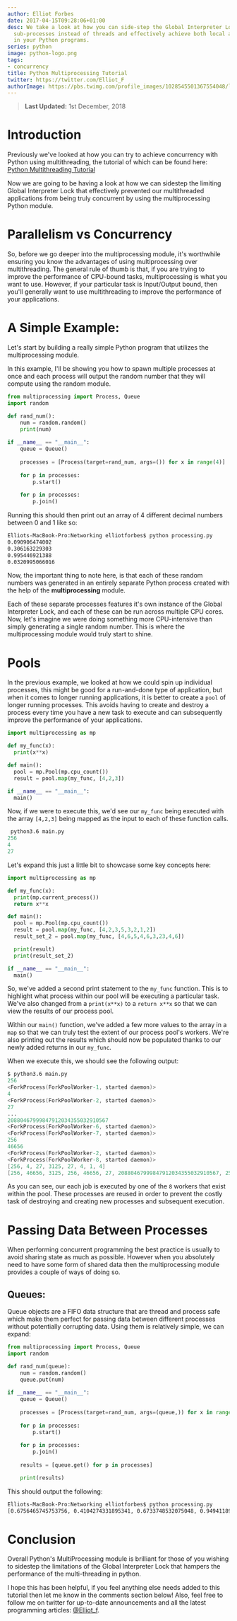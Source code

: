 ```yaml
---
author: Elliot Forbes
date: 2017-04-15T09:28:06+01:00
desc: We take a look at how you can side-step the Global Interpreter Lock by using
  sub-processes instead of threads and effectively achieve both local and remote concurrency
  in your Python programs.
series: python
image: python-logo.png
tags:
- concurrency
title: Python Multiprocessing Tutorial
twitter: https://twitter.com/Elliot_F
authorImage: https://pbs.twimg.com/profile_images/1028545501367554048/lzr43cQv_400x400.jpg
---
```


> **Last Updated:** 1st December, 2018

# Introduction

Previously we've looked at how you can try to achieve concurrency with Python using multithreading, the tutorial of which can be found here: [Python Multithreading Tutorial](/python/python-multithreading-tutorial/)

Now we are going to be having a look at how we can sidestep the limiting Global Interpreter Lock that effectively prevented our multithreaded applications from being truly concurrent by using the multiprocessing Python module. 

# Parallelism vs Concurrency

So, before we go deeper into the multiprocessing module, it's worthwhile ensuring you know the advantages of using multiprocessing over multithreading. The general rule of thumb is that, if you are trying to improve the performance of CPU-bound tasks, multiprocessing is what you want to use. However, if your particular task is Input/Output bound, then you'll generally want to use multithreading to improve the performance of your applications.

# A Simple Example:

Let's start by building a really simple Python program that utilizes the multiprocessing module. 

In this example, I'll be showing you how to spawn multiple processes at once and each process will output the random number that they will compute using the random module.

```python
from multiprocessing import Process, Queue
import random

def rand_num():
    num = random.random()
    print(num)
    
if __name__ == "__main__":
    queue = Queue()
    
    processes = [Process(target=rand_num, args=()) for x in range(4)]
    
    for p in processes:
        p.start()
        
    for p in processes:
        p.join()
```

Running this should then print out an array of 4 different decimal numbers between 0 and 1 like so:

```bash
Elliots-MacBook-Pro:Networking elliotforbes$ python processing.py
0.090906474002
0.306163229303
0.995446921388
0.0320995066016
```

Now, the important thing to note here, is that each of these random numbers was generated in an entirely separate Python process created with the help of the **multiprocessing** module. 

Each of these separate processes features it's own instance of the Global Interpreter Lock, and each of these can be run across multiple CPU cores. Now, let's imagine we were doing something more CPU-intensive than simply generating a single random number. This is where the multiprocessing module would truly start to shine.

# Pools

In the previous example, we looked at how we could spin up individual processes, this might be good for a run-and-done type of application, but when it comes to longer running applications, it is better to create a `pool` of longer running processes. This avoids having to create and destroy a process every time you have a new task to execute and can subsequently improve the performance of your applications.

```py
import multiprocessing as mp

def my_func(x):
  print(x**x)

def main():
  pool = mp.Pool(mp.cpu_count())
  result = pool.map(my_func, [4,2,3])

if __name__ == "__main__":
  main()
```

Now, if we were to execute this, we'd see our `my_func` being executed with the array `[4,2,3]` being mapped as the input to each of these function calls. 

```s
 python3.6 main.py
256
4
27
```

Let's expand this just a little bit to showcase some key concepts here:


```py
import multiprocessing as mp

def my_func(x):
  print(mp.current_process())
  return x**x

def main():
  pool = mp.Pool(mp.cpu_count())
  result = pool.map(my_func, [4,2,3,5,3,2,1,2])
  result_set_2 = pool.map(my_func, [4,6,5,4,6,3,23,4,6])

  print(result)
  print(result_set_2)

if __name__ == "__main__":
  main()
```

So, we've added a second print statement to the `my_func` function. This is to highlight what process within our pool will be executing a particular task. We've also changed from a `print(x**x)` to a `return x**x` so that we can view the results of our process pool. 

Within our `main()` function, we've added a few more values to the array in a `map` so that we can truly test the extent of our process pool's workers. We're also printing out the results which should now be populated thanks to our newly added returns in our `my_func`.

When we execute this, we should see the following output:

```s
$ python3.6 main.py
256
<ForkProcess(ForkPoolWorker-1, started daemon)>
4
<ForkProcess(ForkPoolWorker-2, started daemon)>
27
...
20880467999847912034355032910567
<ForkProcess(ForkPoolWorker-6, started daemon)>
<ForkProcess(ForkPoolWorker-7, started daemon)>
256
46656
<ForkProcess(ForkPoolWorker-2, started daemon)>
<ForkProcess(ForkPoolWorker-8, started daemon)>
[256, 4, 27, 3125, 27, 4, 1, 4]
[256, 46656, 3125, 256, 46656, 27, 20880467999847912034355032910567, 256, 46656]
```

As you can see, our each job is executed by one of the `8` workers that exist within the pool. These processes are reused in order to prevent the costly task of destroying and creating new processes and subsequent execution. 

# Passing Data Between Processes

When performing concurrent programming the best practice is usually to avoid sharing state as much as possible. However when you absolutely need to have some form of shared data then the multiprocessing module provides a couple of ways of doing so. 

## Queues:

Queue objects are a FIFO data structure that are thread and process safe which make them perfect for passing data between different processes without potentially corrupting data. Using them is relatively simple, we can expand:

```python
from multiprocessing import Process, Queue
import random

def rand_num(queue):
    num = random.random()
    queue.put(num)
    
if __name__ == "__main__":
    queue = Queue()
    
    processes = [Process(target=rand_num, args=(queue,)) for x in range(4)]
    
    for p in processes:
        p.start()
        
    for p in processes:
        p.join()
    
    results = [queue.get() for p in processes]

    print(results)
```

This should output the following:

```bash
Elliots-MacBook-Pro:Networking elliotforbes$ python processing.py
[0.6756465745753756, 0.4104274331895341, 0.6733748532075048, 0.9494118991646461]
```

# Conclusion

Overall Python's MultiProcessing module is brilliant for those of you wishing to sidestep the limitations of the Global Interpreter Lock that hampers the performance of the multi-threading in python. 

I hope this has been helpful, if you feel anything else needs added to this tutorial then let me know in the comments section below! Also, feel free to follow me on twitter for up-to-date announcements and all the latest programming articles: [@Elliot_f](https://twitter.com/elliot_f).
